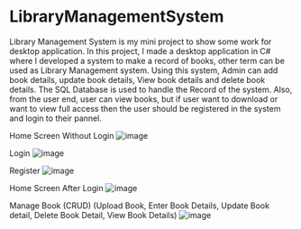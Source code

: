 # LibraryManagementSystem
Library Management System is my mini project to show some work for desktop application. In this project, I made a desktop application in C# where I developed a system to make a record of books, other term can be used as Library Management system. Using this system, Admin can add book details, update book details, View book details and delete book details. The SQL Database is used to handle the Record of the system. Also, from the user end, user can view books, but if user want to download or want to view full access then the user should be registered in the system and login to their pannel.

Home Screen Without Login
![image](https://user-images.githubusercontent.com/57446794/187721760-476d7098-4616-4e98-a0d6-c2cddc0aa674.png)

Login
![image](https://user-images.githubusercontent.com/57446794/187721571-7178bfed-826e-432a-9731-17ae4b5c40af.png)

Register
![image](https://user-images.githubusercontent.com/57446794/187721627-1998d7aa-05eb-4671-9e2c-8cfc613354ab.png)

Home Screen After Login
![image](https://user-images.githubusercontent.com/57446794/187721869-5694d084-c6f1-43b3-bc33-5aa127e4f8d2.png)

Manage Book (CRUD) (Upload Book, Enter Book Details, Update Book detail, Delete Book Detail, View Book Details)
![image](https://user-images.githubusercontent.com/57446794/187722193-2888b495-b955-4eff-9081-5f9209c4f45e.png)
